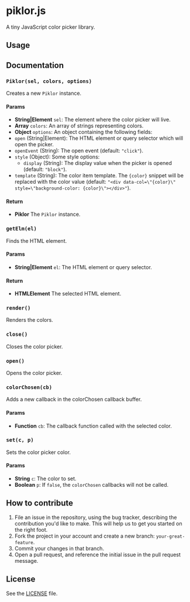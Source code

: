 # piklor.js
A tiny JavaScript color picker library.

## Usage



## Documentation
### `Piklor(sel, colors, options)`
Creates a new `Piklor` instance.

#### Params
- **String|Element** `sel`: The element where the color picker will live.
- **Array** `colors`: An array of strings representing colors.
- **Object** `options`: An object containing the following fields:
 - `open` (String|Element): The HTML element or query selector which will open the picker.
 - `openEvent` (String): The open event (default: `"click"`).
 - `style` (Object): Some style options:
   - `display` (String): The display value when the picker is opened (default: `"block"`).
 - `template` (String): The color item template. The `{color}` snippet will be replaced
   with the color value (default: `"<div data-col=\"{color}\" style=\"background-color: {color}\"></div>"`).

#### Return
- **Piklor** The `Piklor` instance.

### `getElm(el)`
Finds the HTML element.

#### Params
- **String|Element** `el`: The HTML element or query selector.

#### Return
- **HTMLElement** The selected HTML element.

### `render()`
Renders the colors.

### `close()`
Closes the color picker.

### `open()`
Opens the color picker.

### `colorChosen(cb)`
Adds a new callback in the colorChosen callback buffer.

#### Params
- **Function** `cb`: The callback function called with the selected color.

### `set(c, p)`
Sets the color picker color.

#### Params
- **String** `c`: The color to set.
- **Boolean** `p`: If `false`, the `colorChosen` callbacks will not be called.

## How to contribute
1. File an issue in the repository, using the bug tracker, describing the
   contribution you'd like to make. This will help us to get you started on the
   right foot.
2. Fork the project in your account and create a new branch:
   `your-great-feature`.
3. Commit your changes in that branch.
4. Open a pull request, and reference the initial issue in the pull request
   message.

## License
See the [LICENSE](./LICENSE) file.
